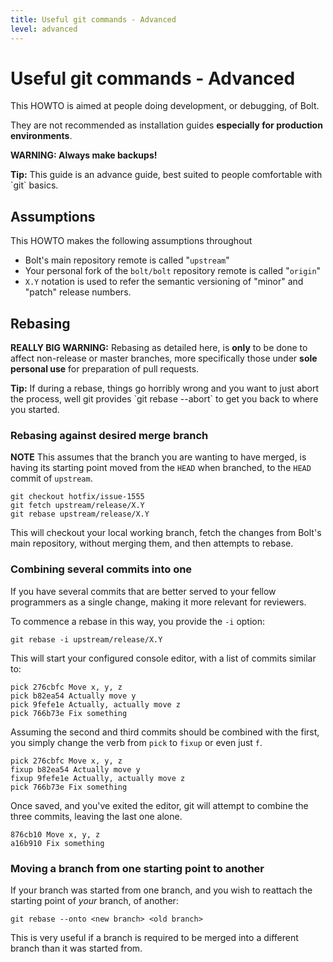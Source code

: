 ```yaml
---
title: Useful git commands - Advanced
level: advanced
---
```

Useful git commands - Advanced
==============================

This HOWTO is aimed at people doing development, or debugging, of Bolt.

They are not recommended as installation guides **especially for production
environments**.

**WARNING: Always make backups!** 

<p class="tip"><strong>Tip:</strong> This guide is an advance guide, best 
suited to people comfortable with `git` basics. 
</p>


Assumptions
-----------

This HOWTO makes the following assumptions throughout

  * Bolt's main repository remote is called "`upstream`"
  * Your personal fork of the `bolt/bolt` repository remote is called "`origin`"
  * `X.Y` notation is used to refer the semantic versioning of "minor" and
    "patch" release numbers.


Rebasing
--------

**REALLY BIG WARNING:** Rebasing as detailed here, is **only** to be done to
affect non-release or master branches, more specifically those under **sole
personal use** for preparation of pull requests.

<p class="tip"><strong>Tip:</strong> If during a rebase, things go horribly
wrong and you want to just abort the process, well git provides 
`git rebase --abort` to get you back to where you started.
</p>


### Rebasing against desired merge branch

**NOTE** 
This assumes that the branch you are wanting to have merged, is having its
starting point moved from the `HEAD` when branched, to the `HEAD` commit of 
`upstream`.


```
git checkout hotfix/issue-1555
git fetch upstream/release/X.Y
git rebase upstream/release/X.Y
```

This will checkout your local working branch, fetch the changes from Bolt's
main repository, without merging them, and then attempts to rebase.


### Combining several commits into one

If you have several commits that are better served to your fellow programmers
as a single change, making it more relevant for reviewers. 

To commence a rebase in this way, you provide the `-i` option:

```
git rebase -i upstream/release/X.Y
```

This will start your configured console editor, with a list of commits similar
to:

```
pick 276cbfc Move x, y, z
pick b82ea54 Actually move y
pick 9fefe1e Actually, actually move z
pick 766b73e Fix something

```

Assuming the second and third commits should be combined with the first, you
simply change the verb from `pick` to `fixup` or even just `f`.


```
pick 276cbfc Move x, y, z
fixup b82ea54 Actually move y
fixup 9fefe1e Actually, actually move z
pick 766b73e Fix something

```

Once saved, and you've exited the editor, git will attempt to combine the three
commits, leaving the last one alone.


```
876cb10 Move x, y, z
a16b910 Fix something
```


### Moving a branch from one starting point to another

If your branch was started from one branch, and you wish to reattach the
starting point of *your* branch, of another: 

```
git rebase --onto <new branch> <old branch>

```

This is very useful if a branch is required to be merged into a different
branch than it was started from. 

